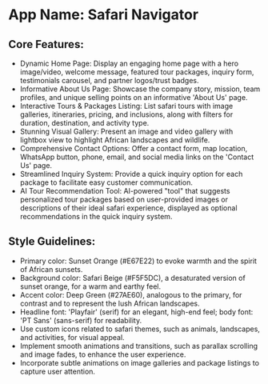 # **App Name**: Safari Navigator

## Core Features:

- Dynamic Home Page: Display an engaging home page with a hero image/video, welcome message, featured tour packages, inquiry form, testimonials carousel, and partner logos/trust badges.
- Informative About Us Page: Showcase the company story, mission, team profiles, and unique selling points on an informative 'About Us' page.
- Interactive Tours & Packages Listing: List safari tours with image galleries, itineraries, pricing, and inclusions, along with filters for duration, destination, and activity type.
- Stunning Visual Gallery: Present an image and video gallery with lightbox view to highlight African landscapes and wildlife.
- Comprehensive Contact Options: Offer a contact form, map location, WhatsApp button, phone, email, and social media links on the 'Contact Us' page.
- Streamlined Inquiry System: Provide a quick inquiry option for each package to facilitate easy customer communication.
- AI Tour Recommendation Tool: AI-powered "tool" that suggests personalized tour packages based on user-provided images or descriptions of their ideal safari experience, displayed as optional recommendations in the quick inquiry system.

## Style Guidelines:

- Primary color: Sunset Orange (#E67E22) to evoke warmth and the spirit of African sunsets.
- Background color: Safari Beige (#F5F5DC), a desaturated version of sunset orange, for a warm and earthy feel.
- Accent color: Deep Green (#27AE60), analogous to the primary, for contrast and to represent the lush African landscapes.
- Headline font: 'Playfair' (serif) for an elegant, high-end feel; body font: 'PT Sans' (sans-serif) for readability.
- Use custom icons related to safari themes, such as animals, landscapes, and activities, for visual appeal.
- Implement smooth animations and transitions, such as parallax scrolling and image fades, to enhance the user experience.
- Incorporate subtle animations on image galleries and package listings to capture user attention.